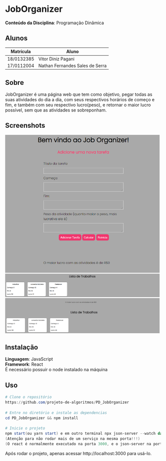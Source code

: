 

# JobOrganizer

**Conteúdo da Disciplina**: Programação Dinâmica<br>

## Alunos
|Matrícula | Aluno |
| -- | -- |
| 18/0132385  |  Vitor Diniz Pagani |
| 17/0112004  |  Nathan Fernandes Sales de Serra |

## Sobre 
JobOrganizer é uma página web que tem como objetivo, pegar todas as suas atividades do dia a dia, com seus respectivos horários de começo e fim, e também com seu respectivo lucro(peso), e retornar o maior lucro possível, sem que as atividades se sobreponham.

## Screenshots
<img src="/joborganizer/images/tela-inicial.png" alt="Github" width="500"/>
<img src="/joborganizer/images/lista-trabalhos.png" alt="Github" width="500"/>
<img src="/joborganizer/images/valor-calculo.png" alt="Github" width="500"/>

## Instalação 
**Linguagem**: JavaScript<br>
**Framework**: React<br>
É necessário possuir o node instalado na máquina

## Uso 
```powershell
# Clone o repositório
https://github.com/projeto-de-algoritmos/PD_JobOrganizer

# Entre no diretório e instale as dependencias
cd PD_JobOrganizer && npm install

# Inicie o projeto
npm start(ou yarn start) e em outro terminal npx json-server --watch data/db.json --port 8000 (o json-server está configurado para rodar na porta 8000)
(Atenção para não rodar mais de um serviço na mesma porta!!!)
(O react é normalmente executado na porta 3000, e o json-server na porta 8000)
```
Após rodar o projeto, apenas acessar http://localhost:3000 para usá-lo.



